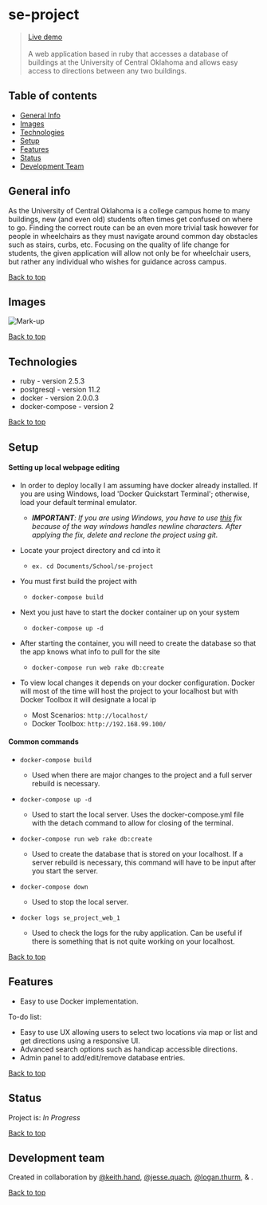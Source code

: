 # se-project
> [Live demo](uptownok.com/)<br><br>A web application based in ruby that accesses a database of buildings at the University of Central Oklahoma and allows easy access to directions between any two buildings. 

## Table of contents 
* [General Info](#general-info)
* [Images](#images)
* [Technologies](#technologies)
* [Setup](#setup)
* [Features](#features)
* [Status](#status)
* [Development Team](#development-team)

## General info
As the University of Central Oklahoma is a college campus home to many buildings, new (and even old) students often times get confused on where to go. Finding the correct route can be an even more trivial task however for people in wheelchairs as they must navigate around common day obstacles such as stairs, curbs, etc. Focusing on the quality of life change for students, the given application will allow not only be for wheelchair users, but rather any individual who wishes for guidance across campus.

[Back to top](#se-project)


## Images
![Mark-up](https://cdn.discordapp.com/attachments/539632786693292062/545767602816024577/20190214_184434.jpg "Image mark-up by Logan Thurm")

[Back to top](#se-project)

## Technologies
* ruby            -   version 2.5.3
* postgresql      -   version 11.2
* docker          -   version 2.0.0.3
* docker-compose  -   version 2

[Back to top](#se-project)

## Setup
#### Setting up local webpage editing
  - In order to deploy locally I am assuming have docker already installed. If you are using Windows, load 'Docker Quickstart Terminal'; otherwise, load your default terminal emulator.
    - _**IMPORTANT**: If you are using Windows, you have to use [this](https://github.com/docker/labs/issues/215#issuecomment-304596295) fix because of the way windows handles newline characters. After applying the fix, delete and reclone the project using git._
    
  - Locate your project directory and cd into it 
    - ``` ex. cd Documents/School/se-project ```
    
  - You must first build the project with 
    - ``` docker-compose build ```
  
  - Next you just have to start the docker container up on your system
    - ``` docker-compose up -d ```
    
  - After starting the container, you will need to create the database so that the app knows what info to pull for the site
    - ``` docker-compose run web rake db:create ```    
  
  - To view local changes it depends on your docker configuration. Docker will most of the time will host the project to your localhost but with Docker Toolbox it will designate a local ip
    - Most Scenarios: ``` http://localhost/ ```
    - Docker Toolbox: ``` http://192.168.99.100/ ``` 
#### Common commands
  - ``` docker-compose build ```
    - Used when there are major changes to the project and a full server rebuild is necessary. 
    
  - ``` docker-compose up -d ```
    - Used to start the local server. Uses the docker-compose.yml file with the detach command to allow for closing of the terminal.
    
  - ``` docker-compose run web rake db:create ```
    - Used to create the database that is stored on your localhost. If a server rebuild is necessary, this command will have to be input after you start the server.
    
  - ``` docker-compose down ```
    - Used to stop the local server.
    
  - ``` docker logs se_project_web_1 ```
    - Used to check the logs for the ruby application. Can be useful if there is something that is not quite working on your localhost.
    
    
[Back to top](#se-project)

## Features
* Easy to use Docker implementation.

To-do list:
* Easy to use UX allowing users to select two locations via map or list and get directions using a responsive UI.
* Advanced search options such as handicap accessible directions.
* Admin panel to add/edit/remove database entries.

[Back to top](#se-project)

## Status
Project is: _In Progress_

[Back to top](#se-project)

## Development team
Created in collaboration by [@keith.hand](http://www.github.com/tsioM), [@jesse.quach](http://www.github.com/jessequach), [@logan.thurm](http://www.github.com/Thurm0hi4), & []().

[Back to top](#se-project)
